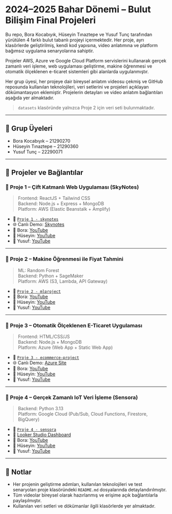 # 2024–2025 Bahar Dönemi – Bulut Bilişim Final Projeleri

Bu repo, Bora Kocabıyık, Hüseyin Tınaztepe ve Yusuf Tunç tarafından yürütülen 4 farklı bulut tabanlı projeyi içermektedir. Her proje, ayrı klasörlerde geliştirilmiş, kendi kod yapısına, video anlatımına ve platform bağımsız uygulama senaryolarına sahiptir.

Projeler AWS, Azure ve Google Cloud Platform servislerini kullanarak gerçek zamanlı veri işleme, web uygulaması geliştirme, makine öğrenmesi ve otomatik ölçeklenen e-ticaret sistemleri gibi alanlarda uygulanmıştır.

Her grup üyesi, her projeye dair bireysel anlatım videosu çekmiş ve GitHub reposunda kullanılan teknolojileri, veri setlerini ve projeleri açıklayan dökümantasyon eklemiştir. Projelerin detayları ve video anlatım bağlantıları aşağıda yer almaktadır.

> `datasets` klasöründe yalnızca Proje 2 için veri seti bulunmaktadır.

---

## 👤 Grup Üyeleri

- Bora Kocabıyık – 21290270  
- Hüseyin Tınaztepe – 21290360  
- Yusuf Tunç – 22290071

---

## 📁 Projeler ve Bağlantılar

### 🔹 Proje 1 – Çift Katmanlı Web Uygulaması (SkyNotes)

> Frontend: ReactJS + Tailwind CSS  
> Backend: Node.js + Express + MongoDB  
> Platform: AWS (Elastic Beanstalk + Amplify)

- 📂 [`Proje 1 - skynotes`](./Proje%201%20-%20skynotes/)
- 🌐 Canlı Demo: [Skynotes](https://skynotes.borak.dev/)
- 🎥 Bora: [YouTube](https://youtu.be/EyVPyuHyZCw)
- 🎥 Hüseyin: [YouTube](https://youtu.be/uzP7cAMslx4)
- 🎥 Yusuf: [YouTube](https://youtu.be/2Uld3BLzK_E)

---

### 🔹 Proje 2 – Makine Öğrenmesi ile Fiyat Tahmini

> ML: Random Forest  
> Backend: Python + SageMaker  
> Platform: AWS (S3, Lambda, API Gateway)

- 📂 [`Proje 2 - mlproject`](./Proje%202%20-%20mlproject/)
- 🎥 Bora: [YouTube](https://youtu.be/P8G7fpsn-ig)
- 🎥 Hüseyin: [YouTube](https://youtu.be/Lqkzts8Yn48)
- 🎥 Yusuf: [YouTube](https://youtu.be/hDo2oQ2puFU)

---

### 🔹 Proje 3 – Otomatik Ölçeklenen E-Ticaret Uygulaması

> Frontend: HTML/CSS/JS  
> Backend: Node.js + MongoDB  
> Platform: Azure (Web App + Static Web App)

- 📂 [`Proje 3 - ecommerce-project`](./Proje%203%20-%20ecommerce-project/)
- 🌐 Canlı Demo: [Azure Site](https://nice-sand-04de3bb0f.6.azurestaticapps.net)
- 🎥 Bora: [YouTube](https://youtu.be/K70y9Q2krTs)
- 🎥 Hüseyin: [YouTube](https://youtu.be/9z-mOofC4VY)
- 🎥 Yusuf: [YouTube](https://youtu.be/Lglhx8VGsTo)

---

### 🔹 Proje 4 – Gerçek Zamanlı IoT Veri İşleme (Sensora)

> Backend: Python 3.13  
> Platform: Google Cloud (Pub/Sub, Cloud Functions, Firestore, BigQuery)

- 📂 [`Proje 4 - sensora`](./Proje%204%20-%20sensora/)
- 🔗 [Looker Studio Dashboard](https://lookerstudio.google.com/reporting/95e13dc5-2708-4148-885f-037f6f775e4c)
- 🎥 Bora: [YouTube](https://youtu.be/tA8p7Vt9Aio)
- 🎥 Hüseyin: [YouTube](https://youtu.be/nQBN8iOe3TE)
- 🎥 Yusuf: [YouTube](https://youtu.be/ZfUPqlrDnx8)

---

## 📌 Notlar

- Her projenin geliştirme adımları, kullanılan teknolojileri ve test senaryoları proje klasöründeki `README.md` dosyalarında detaylandırılmıştır.
- Tüm videolar bireysel olarak hazırlanmış ve erişime açık bağlantılarla paylaşılmıştır.
- Kullanılan veri setleri ve dökümanlar ilgili klasörlerde yer almaktadır.
